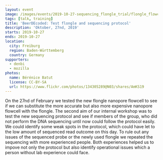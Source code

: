 ```yaml
---
layout: event
image: /images/events/2019-10-27-sequencing_flongle_trial/flongle_flowcell.jpg
tags: [talk, training]
title: 'BeerDEcoded: Test flongle and sequencing protocol'
description: 'Oktober, 27nd, 2019'
starts: 2019-10-27
ends: 2019-10-27
location:
  city: Freiburg
  region: Baden-Württemberg
  country: Germany
supporters:
  - denbi
  - mozilla
photos:
  name: Bérénice Batut
  license: CC-BY-SA
  url: https://www.flickr.com/photos/134305289@N03/shares/AmKS19
---
```


On the 27nd of February we tested the new flongle nanopore flowcell to see if we can substitute the more accurate but also more expensive nanopore flowcell with the flongle. The second aim of our internal workshop was to test the new sequencing protocol and see if members of the group, who did not perform the DNA sequencing until now could follow the protocol easily.
We could identify some weak spots in the protocol, which could have let to the low amount of sequenced read outcome on this day. 
To rule out any issues of the sequenced probe or the newly used flongle we repeated the sequencing with more experienced people. Both experiences helped us to impove not only the protocol but also identify operational issues which a person without lab experience could face.
